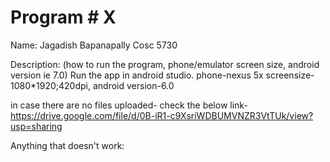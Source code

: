 # Program # X
Name:  Jagadish Bapanapally
Cosc 5730

Description:  (how to run the program, phone/emulator screen size, android version ie 7.0)
Run the app in android studio.
phone-nexus 5x
screensize-1080*1920;420dpi,
android version-6.0

in case there are no files uploaded- check the below link-
https://drive.google.com/file/d/0B-iR1-c9XsriWDBUMVNZR3VtTUk/view?usp=sharing

Anything that doesn't work:


